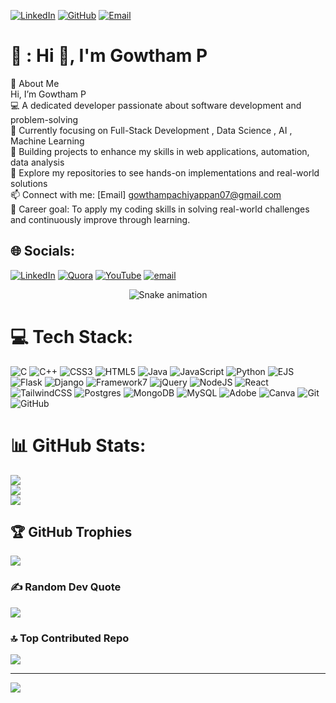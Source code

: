 [![LinkedIn](https://img.shields.io/badge/LinkedIn-Gowtham-0077B5?style=for-the-badge&logo=linkedin&logoColor=white)](https://www.linkedin.com/in/gowtham-p-463b6b324?utm_source=share&utm_campaign=share_via&utm_content=profile&utm_medium=android_app)
[![GitHub](https://img.shields.io/badge/GitHub-Gowtham07--learn-24292F?style=for-the-badge&logo=github&logoColor=white)](https://github.com/Gowtham07-learn)
[![Email](https://img.shields.io/badge/Email-gowthampachiyappan07@gmail.com-D14836?style=for-the-badge&logo=gmail&logoColor=white)](mailto:gowthampachiyappan07@gmail.com)

# 💫 : Hi 👋, I'm Gowtham P
👋 About Me<br>Hi, I’m Gowtham P<br>💻 A dedicated developer passionate about software development and problem-solving<br>🌱 Currently focusing on Full-Stack Development , Data Science , AI , Machine Learning<br>🔭 Building projects to enhance my skills in web applications, automation, data analysis<br>📂 Explore my repositories to see hands-on implementations and real-world solutions<br>📫 Connect with me: [Email] gowthampachiyappan07@gmail.com<br>🎯 Career goal: To apply my coding skills in solving real-world challenges and continuously improve through learning.


## 🌐 Socials:
[![LinkedIn](https://img.shields.io/badge/LinkedIn-%230077B5.svg?logo=linkedin&logoColor=white)](https://linkedin.com/in/https://www.linkedin.com/in/gowtham-p-463b6b324?utm_source=share&utm_campaign=share_via&utm_content=profile&utm_medium=android_app) [![Quora](https://img.shields.io/badge/Quora-%23B92B27.svg?logo=Quora&logoColor=white)](https://quora.com/profile/GowthamPachiyappan) [![YouTube](https://img.shields.io/badge/YouTube-%23FF0000.svg?logo=YouTube&logoColor=white)](https://youtube.com/@www.youtube.com/@GOTTST) [![email](https://img.shields.io/badge/Email-D14836?logo=gmail&logoColor=white)](mailto:gowthampachiyappan07@gmail.com) 
<!-- Snake Game Repo View -->

<div align="center">
  <img src="https://profile-readme-generator.com/assets/snake.svg" alt="Snake animation" />
</div>


# 💻 Tech Stack:
![C](https://img.shields.io/badge/c-%2300599C.svg?style=for-the-badge&logo=c&logoColor=white) ![C++](https://img.shields.io/badge/c++-%2300599C.svg?style=for-the-badge&logo=c%2B%2B&logoColor=white) ![CSS3](https://img.shields.io/badge/css3-%231572B6.svg?style=for-the-badge&logo=css3&logoColor=white) ![HTML5](https://img.shields.io/badge/html5-%23E34F26.svg?style=for-the-badge&logo=html5&logoColor=white) ![Java](https://img.shields.io/badge/java-%23ED8B00.svg?style=for-the-badge&logo=openjdk&logoColor=white) ![JavaScript](https://img.shields.io/badge/javascript-%23323330.svg?style=for-the-badge&logo=javascript&logoColor=%23F7DF1E) ![Python](https://img.shields.io/badge/python-3670A0?style=for-the-badge&logo=python&logoColor=ffdd54) ![EJS](https://img.shields.io/badge/ejs-%23B4CA65.svg?style=for-the-badge&logo=ejs&logoColor=black) ![Flask](https://img.shields.io/badge/flask-%23000.svg?style=for-the-badge&logo=flask&logoColor=white) ![Django](https://img.shields.io/badge/django-%23092E20.svg?style=for-the-badge&logo=django&logoColor=white) ![Framework7](https://img.shields.io/badge/framework7-%23EE350F.svg?style=for-the-badge&logo=framework7&logoColor=white) ![jQuery](https://img.shields.io/badge/jquery-%230769AD.svg?style=for-the-badge&logo=jquery&logoColor=white) ![NodeJS](https://img.shields.io/badge/node.js-6DA55F?style=for-the-badge&logo=node.js&logoColor=white) ![React](https://img.shields.io/badge/react-%2320232a.svg?style=for-the-badge&logo=react&logoColor=%2361DAFB) ![TailwindCSS](https://img.shields.io/badge/tailwindcss-%2338B2AC.svg?style=for-the-badge&logo=tailwind-css&logoColor=white) ![Postgres](https://img.shields.io/badge/postgres-%23316192.svg?style=for-the-badge&logo=postgresql&logoColor=white) ![MongoDB](https://img.shields.io/badge/MongoDB-%234ea94b.svg?style=for-the-badge&logo=mongodb&logoColor=white) ![MySQL](https://img.shields.io/badge/mysql-4479A1.svg?style=for-the-badge&logo=mysql&logoColor=white) ![Adobe](https://img.shields.io/badge/adobe-%23FF0000.svg?style=for-the-badge&logo=adobe&logoColor=white) ![Canva](https://img.shields.io/badge/Canva-%2300C4CC.svg?style=for-the-badge&logo=Canva&logoColor=white) ![Git](https://img.shields.io/badge/git-%23F05033.svg?style=for-the-badge&logo=git&logoColor=white) ![GitHub](https://img.shields.io/badge/github-%23121011.svg?style=for-the-badge&logo=github&logoColor=white)
# 📊 GitHub Stats:
![](https://github-readme-stats.vercel.app/api?username=Gowtham07-learn&theme=shadow_blue&hide_border=false&include_all_commits=true&count_private=false)<br/>
![](https://nirzak-streak-stats.vercel.app/?user=Gowtham07-learn&theme=shadow_blue&hide_border=false)<br/>
![](https://github-readme-stats.vercel.app/api/top-langs/?username=Gowtham07-learn&theme=shadow_blue&hide_border=false&include_all_commits=true&count_private=false&layout=compact)

## 🏆 GitHub Trophies
![](https://github-profile-trophy.vercel.app/?username=Gowtham07-learn&theme=tokyonight&no-frame=false&no-bg=true&margin-w=4)

### ✍️ Random Dev Quote
![](https://quotes-github-readme.vercel.app/api?type=horizontal&theme=tokyonight)

### 🔝 Top Contributed Repo
![](https://github-contributor-stats.vercel.app/api?username=Gowtham07-learn&limit=5&theme=gruvbox&combine_all_yearly_contributions=true)

---
[![](https://visitcount.itsvg.in/api?id=Gowtham07-learn&icon=9&color=8)](https://visitcount.itsvg.in)

<!-- Proudly created with GPRM ( https://gprm.itsvg.in ) -->
